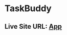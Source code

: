# TaskBuddy

## Live Site URL: [App]([https://daanwarming.github.io/Invoice-App/](https://64dbb9065541aa100c7bbeee--lucent-pie-5b0c45.netlify.app/))


